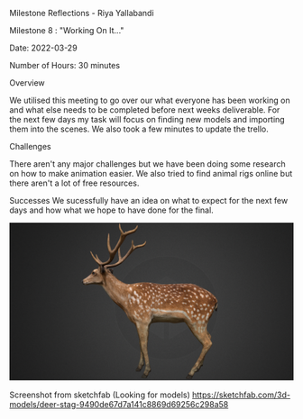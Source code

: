Milestone Reflections - Riya Yallabandi

Milestone 8 : "Working On It..."

Date: 2022-03-29

Number of Hours: 30 minutes

Overview

We utilised this meeting to go over our what everyone has been working on and what else needs to be completed before next weeks 
deliverable. For the next few days my task will focus on finding new models and importing them into the scenes. We also took
a few minutes to update the trello.

Challenges

There aren't any major challenges but we have been doing some research on how to make animation easier. We also tried to find 
animal rigs online but there aren't a lot of free resources.

Successes 
We sucessfully have an idea on what to expect for the next few days and how what we hope to have done for the final. 


![](https://github.com/BIT-IMD-Learning-with-AS/imd3901-term-project-nard/blob/main/documentation/blogposts/deerIdea.png?raw=true)



Screenshot from sketchfab (Looking for models)
https://sketchfab.com/3d-models/deer-stag-9490de67d7a141c8869d69256c298a58
